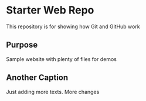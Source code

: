 # Starter Web Repo

This repository is for showing how Git and GitHub work

## Purpose

Sample website with plenty of files for demos

## Another Caption

Just adding more texts.
More changes
